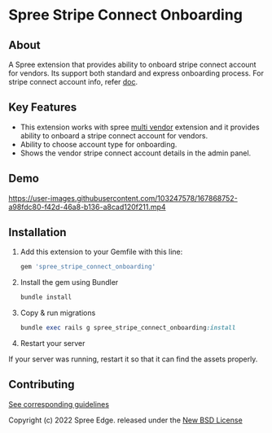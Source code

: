 # **Spree Stripe Connect Onboarding**

## **About**

A Spree extension that provides ability to onboard stripe connect account for vendors. Its support both standard and express onboarding process. 
For stripe connect account info, refer [doc](https://stripe.com/docs/connect/accounts).

## **Key Features**

* This extension works with spree [multi vendor](https://github.com/spree-contrib/spree_multi_vendor) extension and it provides ability to onboard a stripe connect account for vendors.
* Ability to choose account type for onboarding.
* Shows the vendor stripe connect account details in the admin panel.

## **Demo**


https://user-images.githubusercontent.com/103247578/167868752-a98fdc80-f42d-46a8-b136-a8cad120f211.mp4



## **Installation**
1. Add this extension to your Gemfile with this line:

    ```ruby
    gem 'spree_stripe_connect_onboarding'
    ```

2. Install the gem using Bundler

    ```ruby
    bundle install
    ```

3. Copy & run migrations

    ```ruby
    bundle exec rails g spree_stripe_connect_onboarding:install
    ```

4. Restart your server

  If your server was running, restart it so that it can find the assets properly.

## Contributing

[See corresponding guidelines](https://github.com/bluebash-spree-contrib/spree_stripe_connect_onboarding/blob/master/CONTRIBUTING.md)

Copyright (c) 2022 Spree Edge. released under the [New BSD License](https://github.com/spree-edge/spree_stripe_connect_onboarding/blob/master/LICENSE)

